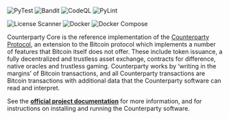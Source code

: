 ![PyTest](https://github.com/CounterpartyXCP/counterparty-core/actions/workflows/build_and_test.yml/badge.svg)
![Bandit](https://github.com/CounterpartyXCP/counterparty-core/actions/workflows/bandit.yml/badge.svg)
![CodeQL](https://github.com/CounterpartyXCP/counterparty-core/actions/workflows/codeql.yml/badge.svg)
![PyLint](https://github.com/CounterpartyXCP/counterparty-core/actions/workflows/pylint.yml/badge.svg)

![License Scanner](https://github.com/CounterpartyXCP/counterparty-core/actions/workflows/license_scanner.yml/badge.svg)
![Docker](https://github.com/CounterpartyXCP/counterparty-core/actions/workflows/build_docker_image.yml/badge.svg)
![Docker Compose](https://github.com/CounterpartyXCP/counterparty-core/actions/workflows/test_compose.yml/badge.svg)


Counterparty Core is the reference implementation of the [Counterparty Protocol](https://counterparty.io), an extension to the Bitcoin protocol which implements a number of features that Bitcoin itself does not offer. These include token issuance, a fully decentralized and trustless asset exchange, contracts for difference, native oracles and trustless gaming. Counterparty works by ‘writing in the margins’ of Bitcoin transactions, and all Counterparty transactions are Bitcoin transactions with additional data that the Counterparty software can read and interpret.

See the **[official project documentation](http://docs.counterparty.io)** for more information, and for instructions on installing and running the Counterparty software.
